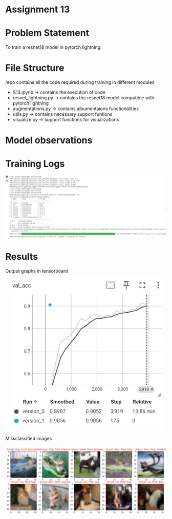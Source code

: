 # Assignment 13

# Problem Statement
To train a resnet18 model in pytorch lightning.

# File Structure

repo contains all the code required during training in different modules
   - S13.ipynb -> contains the execution of code 
   - resnet_lightning.py -> contains the resnet18 model compatible with pytorch lightning
   - augmentations.py -> contains albumentaions functionalities
   - utils.py -> contains necessary support funtions
   - visualize.py -> support functions for visualizations


# Model observations
 
# Training Logs

<p align="center">
    <img src="log.PNG" alt="centered image" />
</p>


# Results
Output graphs in tensorboard
<p align="center">
    <img src="graph.PNG" alt="centered image" />
</p>

Missclassified images
<p align="center">
    <img src="misclassified_images.PNG" alt="centered image" />
</p>


